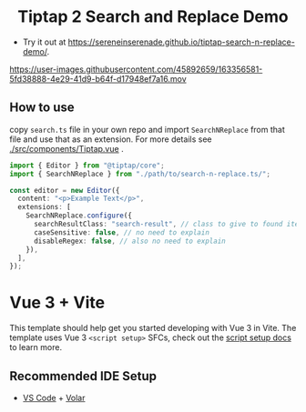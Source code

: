 <h1 align="center"> Tiptap 2 Search and Replace Demo </h1>

- Try it out at https://sereneinserenade.github.io/tiptap-search-n-replace-demo/.

https://user-images.githubusercontent.com/45892659/163356581-5fd38888-4e29-41d9-b64f-d17948ef7a16.mov

## How to use

copy `search.ts` file in your own repo and import `SearchNReplace` from that file and use that as an extension. For more details see [./src/components/Tiptap.vue](https://github.com/sereneinserenade/tiptap-search-n-replace-demo/blob/main/src/components/Tiptap.vue) .

```ts
import { Editor } from "@tiptap/core";
import { SearchNReplace } from "./path/to/search-n-replace.ts/";

const editor = new Editor({
  content: "<p>Example Text</p>",
  extensions: [
    SearchNReplace.configure({
      searchResultClass: "search-result", // class to give to found items. default 'search-result'
      caseSensitive: false, // no need to explain
      disableRegex: false, // also no need to explain
    }),
  ],
});
```

# Vue 3 + Vite

This template should help get you started developing with Vue 3 in Vite. The template uses Vue 3 `<script setup>` SFCs, check out the [script setup docs](https://v3.vuejs.org/api/sfc-script-setup.html#sfc-script-setup) to learn more.

## Recommended IDE Setup

- [VS Code](https://code.visualstudio.com/) + [Volar](https://marketplace.visualstudio.com/items?itemName=johnsoncodehk.volar)
